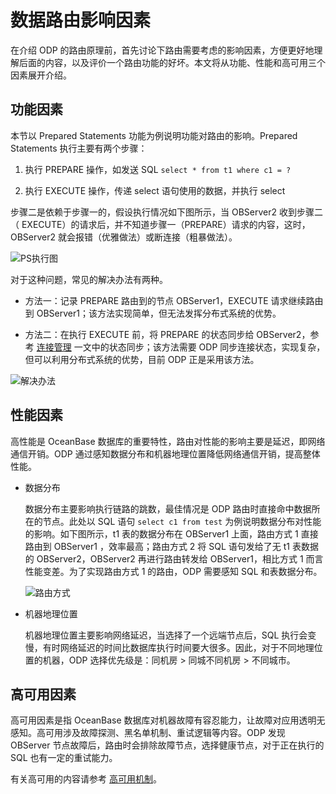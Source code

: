 # 数据路由影响因素

在介绍 ODP 的路由原理前，首先讨论下路由需要考虑的影响因素，方便更好地理解后面的内容，以及评价一个路由功能的好坏。本文将从功能、性能和高可用三个因素展开介绍。

## 功能因素

本节以 Prepared Statements 功能为例说明功能对路由的影响。Prepared Statements 执行主要有两个步骤：

1. 执行 PREPARE 操作，如发送 SQL `select * from t1 where c1 = ?`

2. 执行 EXECUTE 操作，传递 select 语句使用的数据，并执行 select

步骤二是依赖于步骤一的，假设执行情况如下图所示，当 OBServer2 收到步骤二（ EXECUTE）的请求后，并不知道步骤一（PREPARE）请求的内容，这时，OBServer2 就会报错（优雅做法）或断连接（粗暴做法）。

![PS执行图](https://obbusiness-private.oss-cn-shanghai.aliyuncs.com/doc/img/odp/V4.0.0/zh-CN/6.data-routing/1.influence-factor-01.png)

对于这种问题，常见的解决办法有两种。

* 方法一：记录 PREPARE 路由到的节点 OBServer1，EXECUTE 请求继续路由到 OBServer1；该方法实现简单，但无法发挥分布式系统的优势。

* 方法二：在执行 EXECUTE 前，将 PREPARE 的状态同步给 OBServer2，参考 [连接管理](../5.connection-management.md) 一文中的状态同步；该方法需要 ODP 同步连接状态，实现复杂，但可以利用分布式系统的优势，目前 ODP 正是采用该方法。

![解决办法](https://obbusiness-private.oss-cn-shanghai.aliyuncs.com/doc/img/odp/V4.0.0/zh-CN/6.data-routing/1.influence-factor-02.png)

## 性能因素

高性能是 OceanBase 数据库的重要特性，路由对性能的影响主要是延迟，即网络通信开销。ODP 通过感知数据分布和机器地理位置降低网络通信开销，提高整体性能。

* 数据分布
  
  数据分布主要影响执行链路的跳数，最佳情况是 ODP 路由时直接命中数据所在的节点。此处以 SQL 语句 `select c1 from test` 为例说明数据分布对性能的影响。如下图所示，t1 表的数据分布在 OBServer1 上面，路由方式 1 直接路由到 OBServer1 ，效率最高；路由方式 2 将 SQL 语句发给了无 t1 表数据的 OBServer2，OBServer2 再进行路由转发给 OBServer1，相比方式 1 而言性能变差。为了实现路由方式 1 的路由，ODP 需要感知 SQL 和表数据分布。

  ![路由方式](https://obbusiness-private.oss-cn-shanghai.aliyuncs.com/doc/img/odp/V4.0.0/zh-CN/6.data-routing/1.influence-factor-03.png)

* 机器地理位置
  
  机器地理位置主要影响网络延迟，当选择了一个远端节点后，SQL 执行会变慢，有时网络延迟的时间比数据库执行时间要大很多。因此，对于不同地理位置的机器，ODP 选择优先级是：同机房 > 同城不同机房 > 不同城市。

## 高可用因素

高可用因素是指 OceanBase 数据库对机器故障有容忍能力，让故障对应用透明无感知。高可用涉及故障探测、黑名单机制、重试逻辑等内容。ODP 发现 OBServer 节点故障后，路由时会排除故障节点，选择健康节点，对于正在执行的 SQL 也有一定的重试能力。

有关高可用的内容请参考 [高可用机制](../7.high-availability/1.overview.md)。
